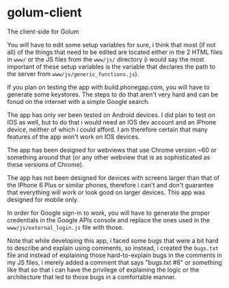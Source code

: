 # golum-client
The client-side for Golum


You will have to edit some setup variables for sure, i think that most (if not all) of the things that need to be edited are located either in the 2 HTML files in `www/` or the JS files from the `www/js/` directory (i would say the most important of these setup variables is the variable that declares the path to the server from `www/js/generic_functions.js`).

If you plan on testing the app with build.phonegap.com, you will have to generate some keystores. The steps to do that aren't very hard and can be fonud on the internet with a simple Google search.
	
The app has only ver been tested on Android devices. I did plan to test on IOS as well, but to do that i would need an IOS dev account and an IPhone device, neither of which i could afford. I am therefore certain that many features of the app won't work on IOS devices. 
	
The app has been designed for webviews that use Chrome version ~60 or something around that (or any other webview that is as sophisticated as these versions of Chrome).
	
The app has not been designed for devices with screens larger than that of the IPhone 6 Plus or similar phones, therefore i can't and don't guarantee that everything will work or look good on larger devices. This app was designed for mobile only.
	
In order for Google sign-in to work, you will have to generate the proper credentials in the Google APIs console and replace the ones used in the `www/js/external_login.js` file with those. 
	
Note that while developing this app, i faced some bugs that were a bit hard to describe and explain using comments, so instead, i created the `bugs.txt` file and instead of explaining those hard-to-explain bugs in the comments in my JS files, i merely added a comment that says "bugs.txt #8" or something like that so that i can have the privilege of explaining the logic or the architecture that led to those bugs in a comfortable manner.

	
